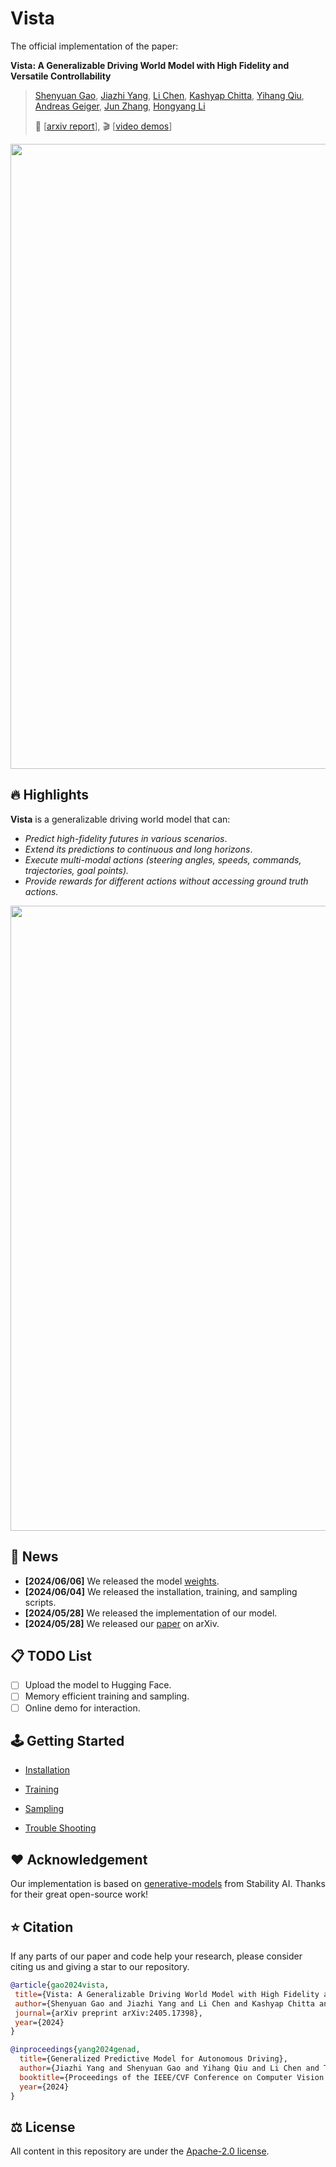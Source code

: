 # Vista

The official implementation of the paper:

**Vista: A Generalizable Driving World Model with High Fidelity and Versatile Controllability**

>  [Shenyuan Gao](https://github.com/Little-Podi), [Jiazhi Yang](https://scholar.google.com/citations?user=Ju7nGX8AAAAJ&hl=en), [Li Chen](https://scholar.google.com/citations?user=ulZxvY0AAAAJ&hl=en), [Kashyap Chitta](https://kashyap7x.github.io/), [Yihang Qiu](https://scholar.google.com/citations?user=qgRUOdIAAAAJ&hl=en), [Andreas Geiger](https://www.cvlibs.net/), [Jun Zhang](https://eejzhang.people.ust.hk/), [Hongyang Li](https://lihongyang.info/)
>
> 📜 [[arxiv report](https://arxiv.org/abs/2405.17398)], 🎬 [[video demos](https://vista-demo.github.io/)]

<div id="top" align="center">
<p align="center">
<img src="assets/teaser.gif" width="1000px" >
</p>
</div>

## 🔥 Highlights

**Vista** is a generalizable driving world model that can:

- *Predict high-fidelity futures in various scenarios*.
- *Extend its predictions to continuous and long horizons*.
- *Execute multi-modal actions (steering angles, speeds, commands, trajectories, goal points).*
- *Provide rewards for different actions without accessing ground truth actions.*

<div id="top" align="center">
<p align="center">
<img src="assets/overview.png" width="1000px" >
</p>
</div>

## 📢 News

- **[2024/06/06]** We released the model [weights]().
- **[2024/06/04]** We released the installation, training, and sampling scripts.
- **[2024/05/28]** We released the implementation of our model.
- **[2024/05/28]** We released our [paper](https://arxiv.org/abs/2405.17398) on arXiv.

## 📋 TODO List

- [ ] Upload the model to Hugging Face.
- [ ] Memory efficient training and sampling.
- [ ] Online demo for interaction.

## 🕹️ Getting Started

- [Installation](https://github.com/OpenDriveLab/Vista/blob/main/docs/INSTALL.md)

- [Training](https://github.com/OpenDriveLab/Vista/blob/main/docs/TRAINING.md)

- [Sampling](https://github.com/OpenDriveLab/Vista/blob/main/docs/SAMPLING.md)

- [Trouble Shooting](https://github.com/OpenDriveLab/Vista/blob/main/docs/ISSUES.md)

## ❤️ Acknowledgement

Our implementation is based on [generative-models](https://github.com/Stability-AI/generative-models) from Stability AI. Thanks for their great open-source work!

## ⭐ Citation

If any parts of our paper and code help your research, please consider citing us and giving a star to our repository.

```bibtex
@article{gao2024vista,
 title={Vista: A Generalizable Driving World Model with High Fidelity and Versatile Controllability}, 
 author={Shenyuan Gao and Jiazhi Yang and Li Chen and Kashyap Chitta and Yihang Qiu and Andreas Geiger and Jun Zhang and Hongyang Li},
 journal={arXiv preprint arXiv:2405.17398},
 year={2024}
}

@inproceedings{yang2024genad,
  title={Generalized Predictive Model for Autonomous Driving},
  author={Jiazhi Yang and Shenyuan Gao and Yihang Qiu and Li Chen and Tianyu Li and Bo Dai and Kashyap Chitta and Penghao Wu and Jia Zeng and Ping Luo and Jun Zhang and Andreas Geiger and Yu Qiao and Hongyang Li},
  booktitle={Proceedings of the IEEE/CVF Conference on Computer Vision and Pattern Recognition (CVPR)},
  year={2024}
}
```

## ⚖️ License

All content in this repository are under the [Apache-2.0 license](https://www.apache.org/licenses/LICENSE-2.0).
